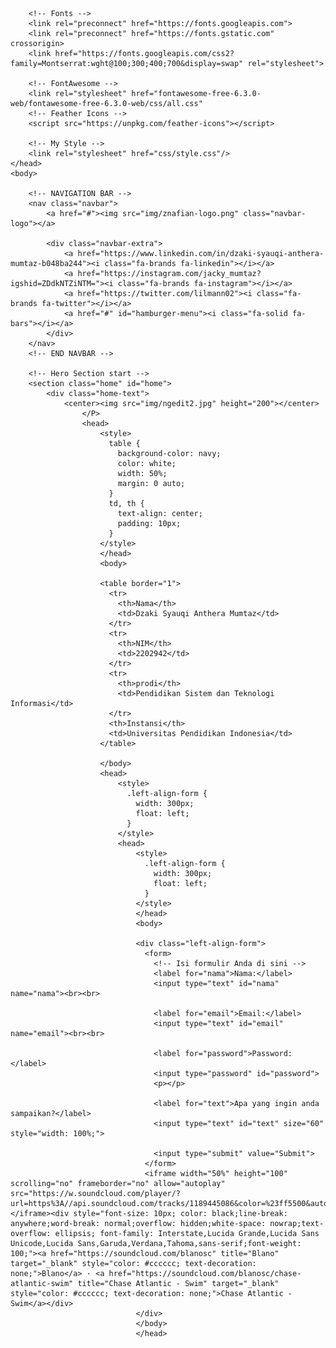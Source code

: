 <!DOCTYPE html>
<html>
    <head>
        <meta charset="UTF-8">
        <meta http-equiv="X-UA-Compatible" content="IE=edge">
        <meta name="viewport" content="width=device-widht, initial-scale=1.0">
        <title>Dzaki Web</title>

        <!-- Fonts -->
        <link rel="preconnect" href="https://fonts.googleapis.com">
        <link rel="preconnect" href="https://fonts.gstatic.com" crossorigin>
        <link href="https://fonts.googleapis.com/css2?family=Montserrat:wght@100;300;400;700&display=swap" rel="stylesheet">
        
        <!-- FontAwesome -->
        <link rel="stylesheet" href="fontawesome-free-6.3.0-web/fontawesome-free-6.3.0-web/css/all.css"
        <!-- Feather Icons -->
        <script src="https://unpkg.com/feather-icons"></script>

        <!-- My Style -->
        <link rel="stylesheet" href="css/style.css"/>
    </head>
    <body>

        <!-- NAVIGATION BAR -->
        <nav class="navbar">
            <a href="#"><img src="img/znafian-logo.png" class="navbar-logo"></a>
            
            <div class="navbar-extra">
                <a href="https://www.linkedin.com/in/dzaki-syauqi-anthera-mumtaz-b048ba244"><i class="fa-brands fa-linkedin"></i></a>
                <a href="https://instagram.com/jacky_mumtaz?igshid=ZDdkNTZiNTM="><i class="fa-brands fa-instagram"></i></a>
                <a href="https://twitter.com/lilmann02"><i class="fa-brands fa-twitter"></i></a>
                <a href="#" id="hamburger-menu"><i class="fa-solid fa-bars"></i></a>
            </div>
        </nav>
        <!-- END NAVBAR -->

        <!-- Hero Section start -->
        <section class="home" id="home">
            <div class="home-text">
                <center><img src="img/ngedit2.jpg" height="200"></center>
                    </P>
                    <head>
                        <style>
                          table {
                            background-color: navy;
                            color: white;
                            width: 50%;
                            margin: 0 auto; 
                          }
                          td, th {
                            text-align: center;
                            padding: 10px; 
                          }
                        </style>
                        </head>
                        <body>
                        
                        <table border="1">
                          <tr>
                            <th>Nama</th>
                            <td>Dzaki Syauqi Anthera Mumtaz</td>
                          </tr>
                          <tr>
                            <th>NIM</th>
                            <td>2202942</td>
                          </tr>
                          <tr>
                            <th>prodi</th>
                            <td>Pendidikan Sistem dan Teknologi Informasi</td>
                          </tr>
                          <th>Instansi</th>
                          <td>Universitas Pendidikan Indonesia</td>
                        </table>
                        
                        </body>
                        <head>
                            <style>
                              .left-align-form {
                                width: 300px;
                                float: left;
                              }
                            </style>
                            <head>
                                <style>
                                  .left-align-form {
                                    width: 300px;
                                    float: left;
                                  }
                                </style>
                                </head>
                                <body>
                                
                                <div class="left-align-form">
                                  <form>
                                    <!-- Isi formulir Anda di sini -->
                                    <label for="nama">Nama:</label>
                                    <input type="text" id="nama" name="nama"><br><br>
                                
                                    <label for="email">Email:</label>
                                    <input type="text" id="email" name="email"><br><br>

                                    <label for="password">Password:</label>
                                    <input type="password" id="password">
                                    <p></p>

                                    <label for="text">Apa yang ingin anda sampaikan?</label>
                                    <input type="text" id="text" size="60" style="width: 100%;">
                                
                                    <input type="submit" value="Submit">
                                  </form>
                                  <iframe width="50%" height="100" scrolling="no" frameborder="no" allow="autoplay" src="https://w.soundcloud.com/player/?url=https%3A//api.soundcloud.com/tracks/1189445086&color=%23ff5500&auto_play=false&hide_related=false&show_comments=true&show_user=true&show_reposts=false&show_teaser=true&visual=true"></iframe><div style="font-size: 10px; color: black;line-break: anywhere;word-break: normal;overflow: hidden;white-space: nowrap;text-overflow: ellipsis; font-family: Interstate,Lucida Grande,Lucida Sans Unicode,Lucida Sans,Garuda,Verdana,Tahoma,sans-serif;font-weight: 100;"><a href="https://soundcloud.com/blanosc" title="Blano" target="_blank" style="color: #cccccc; text-decoration: none;">Blano</a> · <a href="https://soundcloud.com/blanosc/chase-atlantic-swim" title="Chase Atlantic - Swim" target="_blank" style="color: #cccccc; text-decoration: none;">Chase Atlantic - Swim</a></div>
                                </div>
                                </body>
                                </head>
</div>
</section>
</body>
</html>

